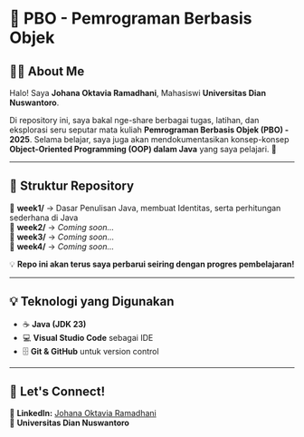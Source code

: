 # 📌 PBO - Pemrograman Berbasis Objek  

## 👩‍💻 About Me  
Halo! Saya **Johana Oktavia Ramadhani**, Mahasiswi **Universitas Dian Nuswantoro**.  

Di repository ini, saya bakal nge-share berbagai tugas, latihan, dan eksplorasi seru seputar mata kuliah **Pemrograman Berbasis Objek (PBO) - 2025**. Selama belajar, saya juga akan mendokumentasikan konsep-konsep **Object-Oriented Programming (OOP) dalam Java** yang saya pelajari. 🚀  

---

## 📂 Struktur Repository  
📁 **week1/** → Dasar Penulisan Java, membuat Identitas, serta perhitungan sederhana di Java  
📁 **week2/** → *Coming soon...*  
📁 **week3/** → *Coming soon...*  
📁 **week4/** → *Coming soon...*  

💡 **Repo ini akan terus saya perbarui seiring dengan progres pembelajaran!**  

---

## 💡 Teknologi yang Digunakan  
- ☕ **Java (JDK 23)**  
- 💻 **Visual Studio Code** sebagai IDE  
- 🗄 **Git & GitHub** untuk version control  

---

## 🔗 Let's Connect!  
📧 **LinkedIn:** [Johana Oktavia Ramadhani](https://www.linkedin.com/in/johanaoktavia)  
📍 **Universitas Dian Nuswantoro** 

